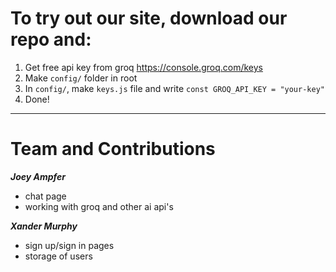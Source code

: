 # To try out our site, download our repo and:
1. Get free api key from groq  https://console.groq.com/keys
2. Make `config/` folder in root
3. In `config/`, make `keys.js` file and write `const GROQ_API_KEY = "your-key"`
4. Done!

---

# Team and Contributions

***Joey Ampfer***
- chat page
- working with groq and other ai api's

***Xander Murphy***
- sign up/sign in pages
- storage of users
